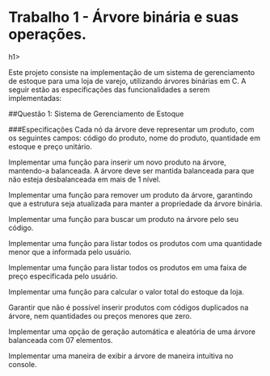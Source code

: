 <h1>Trabalho 1 - Árvore binária e suas operações.</h1>h1>

Este projeto consiste na implementação de um sistema de gerenciamento de estoque para uma loja de varejo, utilizando árvores binárias em C. A seguir estão as especificações das funcionalidades a serem implementadas:

##Questão 1: Sistema de Gerenciamento de Estoque

###Especificações
Cada nó da árvore deve representar um produto, com os seguintes campos: código do produto, nome do produto, quantidade em estoque e preço unitário.

Implementar uma função para inserir um novo produto na árvore, mantendo-a balanceada. A árvore deve ser mantida balanceada para que não esteja desbalanceada em mais de 1 nível.

Implementar uma função para remover um produto da árvore, garantindo que a estrutura seja atualizada para manter a propriedade da árvore binária.

Implementar uma função para buscar um produto na árvore pelo seu código.

Implementar uma função para listar todos os produtos com uma quantidade menor que a informada pelo usuário.

Implementar uma função para listar todos os produtos em uma faixa de preço especificada pelo usuário.

Implementar uma função para calcular o valor total do estoque da loja.

Garantir que não é possível inserir produtos com códigos duplicados na árvore, nem quantidades ou preços menores que zero.

Implementar uma opção de geração automática e aleatória de uma árvore balanceada com 07 elementos.

Implementar uma maneira de exibir a árvore de maneira intuitiva no console.

